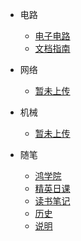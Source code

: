 <!-- _navbar.md -->

* 电路

  * [电子电路](info/circuit)
  * [文档指南](/README.md)

* 网络

  * [暂未上传](/README.md)

* 机械

  * [暂未上传](/README.md)
  
* 随笔

  * [鸿学院](info/hongAcademy)
  * [精英日课](info/eliteClass)
  * [读书笔记](info/bookNotes)
  * [历史](info/history)
  * [说明](info/readme)